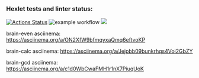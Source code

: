### Hexlet tests and linter status:
[![Actions Status](https://github.com/RuslanSalakhiev/frontend-project-lvl1/workflows/hexlet-check/badge.svg)](https://github.com/RuslanSalakhiev/frontend-project-lvl1/actions)
![example workflow](https://github.com/RuslanSalakhiev/frontend-project-lvl1/actions/workflows/linter-check.yml/badge.svg)
<a href="https://codeclimate.com/github/codeclimate/codeclimate/maintainability"><img src="https://api.codeclimate.com/v1/badges/a99a88d28ad37a79dbf6/maintainability" /></a>

brain-even asciinema:
https://asciinema.org/a/ON2XfW9bfmqyxaQmq6eftvoKP

brain-calc asciinema:
https://asciinema.org/a/Jejpbb09bunkrhqs4Voi2GbZY

brain-gcd asciinema:
https://asciinema.org/a/c1d0WbCwaFMH1r1nX7PiuqUoK
